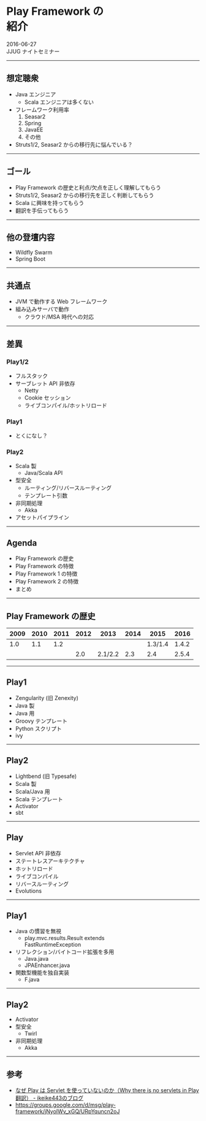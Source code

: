 # Play Framework の<br/>紹介

2016-06-27<br/>
JJUG ナイトセミナー

---
## 想定聴衆
- Java エンジニア
  - Scala エンジニアは多くない
- フレームワーク利用率
  1. Seasar2
  2. Spring
  3. JavaEE
  4. その他
- Struts1/2, Seasar2 からの移行先に悩んでいる？

---
## ゴール
- Play Framework の歴史と利点/欠点を正しく理解してもらう
- Struts1/2, Seasar2 からの移行先を正しく判断してもらう
- Scala に興味を持ってもらう
- 翻訳を手伝ってもらう

---
## 他の登壇内容
- Wildfly Swarm
- Spring Boot

---
## 共通点
- JVM で動作する Web フレームワーク
- 組み込みサーバで動作
  - クラウド/MSA 時代への対応

---
## 差異
### Play1/2
- フルスタック
- サーブレット API 非依存
  - Netty
  - Cookie セッション
  - ライブコンパイル/ホットリロード

### Play1
- とくになし？

### Play2
- Scala 製
  - Java/Scala API
- 型安全
  - ルーティング/リバースルーティング
  - テンプレート引数
- 非同期処理
  - Akka
- アセットパイプライン


---
## Agenda
- Play Framework の歴史
- Play Framework の特徴
- Play Framework 1 の特徴
- Play Framework 2 の特徴
- まとめ

---
## Play Framework の歴史

|2009|2010|2011|2012|2013    |2014|2015    |2016  |
|----|----|----|----|--------|----|--------|------|
|1.0 |1.1 |1.2 |    |        |    |1.3/1.4 |1.4.2 |
|    |    |    |2.0 |2.1/2.2 |2.3 |2.4     |2.5.4 |

---
## Play1
- Zengularity (旧 Zenexity)
- Java 製
- Java 用
- Groovy テンプレート
- Python スクリプト
- ivy

---
## Play2
- Lightbend (旧 Typesafe)
- Scala 製
- Scala/Java 用
- Scala テンプレート
- Activator
- sbt

---
## Play
- Servlet API 非依存
- ステートレスアーキテクチャ
- ホットリロード
- ライブコンパイル
- リバースルーティング
- Evolutions

---
## Play1
- Java の慣習を無視
  - play.mvc.results.Result extends  
    FastRuntimeException
- リフレクション/バイトコード拡張を多用
  - Java.java
  - JPAEnhancer.java
- 関数型機能を独自実装
  - F.java

---
## Play2
- Activator
- 型安全
  - Twirl
- 非同期処理
  - Akka

---
## 参考
- [なぜ Play は Servlet を使っていないのか（Why there is no servlets in Play 翻訳） - ikeike443のブログ](http://ikeike443.hatenablog.com/entry/20120107/p1)
- https://groups.google.com/d/msg/play-framework/jNyoIWv_xGQ/URpYquncn2oJ